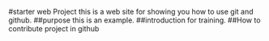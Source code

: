 #starter web Project
this is a web site for showing you how to use git and github.
##purpose
this is an example.
##introduction
for training.
##How to contribute
project in github
